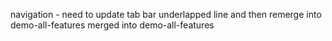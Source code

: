 navigation - need to update tab bar underlapped line and then remerge into demo-all-features
merged into demo-all-features

